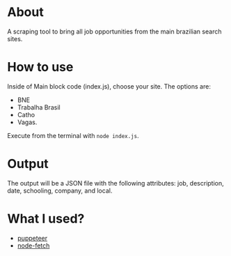 # About
A scraping tool to bring all job opportunities from the main brazilian search sites.

# How to use
Inside of Main block code (index.js), choose your site. The options are:
- BNE
- Trabalha Brasil
- Catho
- Vagas.

Execute from the terminal with `node index.js`.

# Output
The output will be a JSON file with the following attributes: job, description, date, schooling, company, and local.

# What I used?
- [puppeteer](https://www.npmjs.com/package/puppeteer)
- [node-fetch](https://www.npmjs.com/package/node-fetch)
